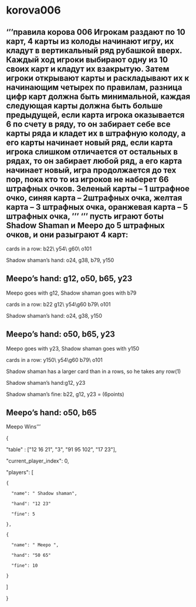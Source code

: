 # korova006
‘’’правила корова 006
	Игрокам раздают по 10 карт, 4 карты из колоды начинают игру, их кладут в вертикальный ряд рубашкой вверх. Каждый ход игроки выбирают одну из 10 своих карт и кладут их взакрытую. Затем игроки открывают карты и раскладывают их к начинающим четырех по правилам, разница цифр карт должна быть минимальной, каждая следующая карты должна быть больше предыдущей, если карта игрока оказывается 6 по счету в ряду, то он забирает себе все карты ряда и кладет их в штрафную колоду, а его карты начинает новый ряд, если карта игрока слишком отличается от остальных в рядах, то он забирает любой ряд, а его карта начинает новый, игра продолжается до тех пор, пока кто то из игроков не наберет 66 штрафных очков. Зеленый карты – 1 штрафное очко, синяя карта – 2штрафных очка, желтая карта – 3 штрафных очка, оранжевая карта – 5 штрафных очка, ’’’
 ‘’’ пусть играют боты Shadow Shaman и Meepo до 5 штрафных очков, и они разыграют 4 карт:
   ----
cards in a row:   b22\ y54\ g60\ o101

Shadow shaman’s hand: o24, g38, b79, y150

Meepo’s hand: g12, o50, b65, y23
----
Meepo goes with g12, Shadow shaman goes with b79

cards in a row:   b22 g12\ y54\g60 b79\ o101

Shadow shaman’s hand: o24, g38, y150

Meepo’s hand: o50, b65, y23
----
Meepo goes with y23, Shadow shaman goes with y150
 
cards in a row:   y150\ y54\g60 b79\ o101

Shadow shaman has a larger card than in a rows, so he takes any row(1)

Shadow shaman’s hand:g12, y23

Shadow shaman’s fine: b22, g12, y23 = (6points)

Meepo’s hand: o50, b65
---
Meepo Wins’’’

{

 "table" : ["12 16 21", "3", "91 95 102", "17 23"],

  "current_player_index": 0,

  "players": [

    {

      "name": " Shadow shaman",

      "hand": "12 23"

      "fine": 5

    },

    {

      "name": " Meepo ",

      "hand": "50 65"

      "fine": 10

    }

  ]

}